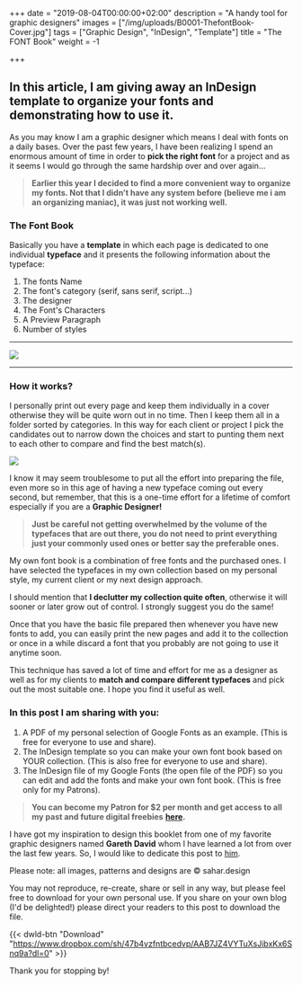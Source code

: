 +++
date = "2019-08-04T00:00:00+02:00"
description = "A handy tool for graphic designers"
images = ["/img/uploads/B0001-ThefontBook-Cover.jpg"]
tags = ["Graphic Design", "InDesign", "Template"]
title = "The FONT Book"
weight = -1

+++
## In this article, I am giving away an InDesign template to organize your fonts and demonstrating how to use it.

As you may know I am a graphic designer which means I deal with fonts on a daily bases. Over the past few years, I have been realizing I spend an enormous amount of time in order to **pick the right font** for a project and as it seems I would go through the same hardship over and over again…

> **Earlier this year I decided to find a more convenient way to organize my fonts. Not that I didn’t have any system before (believe me i am an organizing maniac), it was just not working well.**

### The Font Book

Basically you have a **template** in which each page is dedicated to one individual **typeface** and it presents the following information about the typeface:

1. The fonts Name
2. The font's category (serif, sans serif, script...)
3. The designer
4. The Font's Characters
5. A Preview Paragraph
6. Number of styles

***

![](/img/uploads/B0001-ThefontBook-Guide-T-01.png)

***

### How it works?

I personally print out every page and keep them individually in a cover otherwise they will be quite worn out in no time. Then I keep them all in a folder sorted by categories. In this way for each client or project I pick the candidates out to narrow down the choices and start to punting them next to each other to compare and find the best match(s).

![](/img/uploads/B0001-ThefontBook-Guide-double-02.png)

I know it may seem troublesome to put all the effort into preparing the file, even more so in this age of having a new typeface coming out every second, but remember, that this is a one-time effort for a lifetime of comfort especially if you are a **Graphic Designer!**

> **Just be careful not getting overwhelmed by the volume of the typefaces that are out there, you do not need to print everything just your commonly used ones or better say the preferable ones.**

My own font book is a combination of free fonts and the purchased ones. I have selected the typefaces in my own collection based on my personal style, my current client or my next design approach.

I should mention that **I declutter my collection quite often**, otherwise it will sooner or later grow out of control. I strongly suggest you do the same!

Once that you have the basic file prepared then whenever you have new fonts to add, you can easily print the new pages and add it to the collection or once in a while discard a font that you probably are not going to use it anytime soon.

This technique has saved a lot of time and effort for me as a designer as well as for my clients to **match and compare different typefaces** and pick out the most suitable one. I hope you find it useful as well.

### In this post I am sharing with you:

1. A PDF of my personal selection of Google Fonts as an example. (This is free for everyone to use and share).
2. The InDesign template so you can make your own font book based on YOUR collection. (This is also free for everyone to use and share).
3. The InDesign file of my Google Fonts (the open file of the PDF) so you can edit and add the fonts and make your own font book. (This is free only for my Patrons).

> **You can become my Patron for $2 per month and get access to all my past and future digital freebies** [**here**](https://www.patreon.com/SaharHeumesser "Patreon")**.**

I have got my inspiration to design this booklet from one of my favorite graphic designers named **Gareth David** whom I have learned a lot from over the last few years. So, I would like to dedicate this post to [him](https://garethdavidstudio.com/ "Gareth David").

Please note: all images, patterns and designs are © sahar.design

You may not reproduce, re-create, share or sell in any way, but please feel free to download for your own personal use. If you share on your own blog (I'd be delighted!) please direct your readers to this post to download the file.

{{< dwld-btn "Download" "https://www.dropbox.com/sh/47b4vzfntbcedvp/AAB7JZ4VYTuXsJibxKx6Snq9a?dl=0" >}}

Thank you for stopping by!